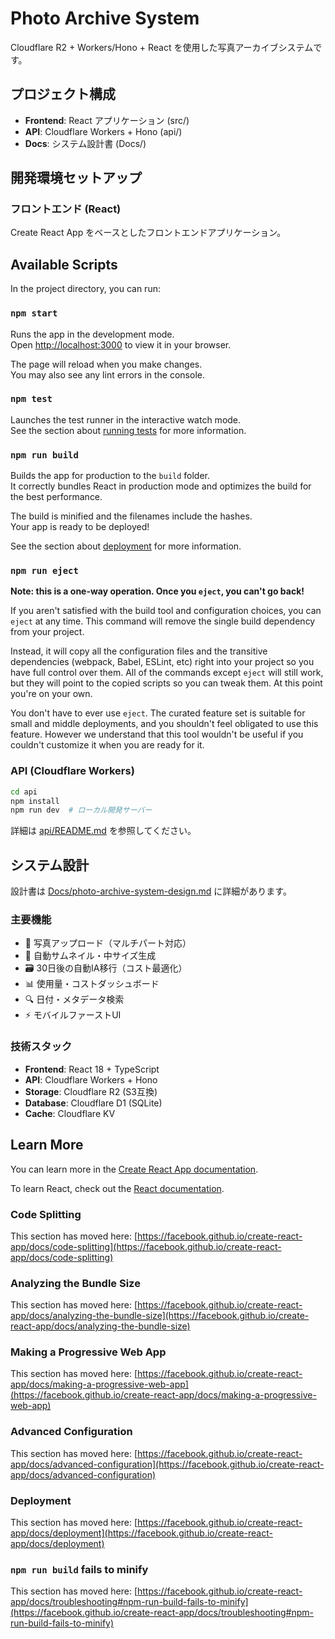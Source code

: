 # Photo Archive System

Cloudflare R2 + Workers/Hono + React を使用した写真アーカイブシステムです。

## プロジェクト構成

- **Frontend**: React アプリケーション (src/)
- **API**: Cloudflare Workers + Hono (api/)
- **Docs**: システム設計書 (Docs/)

## 開発環境セットアップ

### フロントエンド (React)

Create React App をベースとしたフロントエンドアプリケーション。

## Available Scripts

In the project directory, you can run:

### `npm start`

Runs the app in the development mode.\
Open [http://localhost:3000](http://localhost:3000) to view it in your browser.

The page will reload when you make changes.\
You may also see any lint errors in the console.

### `npm test`

Launches the test runner in the interactive watch mode.\
See the section about [running tests](https://facebook.github.io/create-react-app/docs/running-tests) for more information.

### `npm run build`

Builds the app for production to the `build` folder.\
It correctly bundles React in production mode and optimizes the build for the best performance.

The build is minified and the filenames include the hashes.\
Your app is ready to be deployed!

See the section about [deployment](https://facebook.github.io/create-react-app/docs/deployment) for more information.

### `npm run eject`

**Note: this is a one-way operation. Once you `eject`, you can't go back!**

If you aren't satisfied with the build tool and configuration choices, you can `eject` at any time. This command will remove the single build dependency from your project.

Instead, it will copy all the configuration files and the transitive dependencies (webpack, Babel, ESLint, etc) right into your project so you have full control over them. All of the commands except `eject` will still work, but they will point to the copied scripts so you can tweak them. At this point you're on your own.

You don't have to ever use `eject`. The curated feature set is suitable for small and middle deployments, and you shouldn't feel obligated to use this feature. However we understand that this tool wouldn't be useful if you couldn't customize it when you are ready for it.

### API (Cloudflare Workers)

```bash
cd api
npm install
npm run dev  # ローカル開発サーバー
```

詳細は [api/README.md](./api/README.md) を参照してください。

## システム設計

設計書は [Docs/photo-archive-system-design.md](./Docs/photo-archive-system-design.md) に詳細があります。

### 主要機能

- 📸 写真アップロード（マルチパート対応）
- 🎯 自動サムネイル・中サイズ生成
- 🗃️ 30日後の自動IA移行（コスト最適化）
- 📊 使用量・コストダッシュボード
- 🔍 日付・メタデータ検索
- ⚡ モバイルファーストUI

### 技術スタック

- **Frontend**: React 18 + TypeScript
- **API**: Cloudflare Workers + Hono
- **Storage**: Cloudflare R2 (S3互換)
- **Database**: Cloudflare D1 (SQLite)
- **Cache**: Cloudflare KV

## Learn More

You can learn more in the [Create React App documentation](https://facebook.github.io/create-react-app/docs/getting-started).

To learn React, check out the [React documentation](https://reactjs.org/).

### Code Splitting

This section has moved here: [https://facebook.github.io/create-react-app/docs/code-splitting](https://facebook.github.io/create-react-app/docs/code-splitting)

### Analyzing the Bundle Size

This section has moved here: [https://facebook.github.io/create-react-app/docs/analyzing-the-bundle-size](https://facebook.github.io/create-react-app/docs/analyzing-the-bundle-size)

### Making a Progressive Web App

This section has moved here: [https://facebook.github.io/create-react-app/docs/making-a-progressive-web-app](https://facebook.github.io/create-react-app/docs/making-a-progressive-web-app)

### Advanced Configuration

This section has moved here: [https://facebook.github.io/create-react-app/docs/advanced-configuration](https://facebook.github.io/create-react-app/docs/advanced-configuration)

### Deployment

This section has moved here: [https://facebook.github.io/create-react-app/docs/deployment](https://facebook.github.io/create-react-app/docs/deployment)

### `npm run build` fails to minify

This section has moved here: [https://facebook.github.io/create-react-app/docs/troubleshooting#npm-run-build-fails-to-minify](https://facebook.github.io/create-react-app/docs/troubleshooting#npm-run-build-fails-to-minify)
